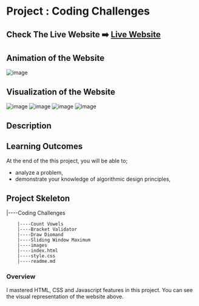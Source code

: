 # Project : Coding Challenges

## Check The Live Website ➡️ [Live Website](https://skycooper.github.io/CodingChallenges/index.html)

## Animation of the Website

![image](https://github.com/SkyCooper/CodingChallange/blob/main/coding.gif)

## Visualization of the Website
![image](https://user-images.githubusercontent.com/106506769/193820287-75432e76-3252-4f29-bc1f-2bb0c8333ba6.png)
![image](https://user-images.githubusercontent.com/106506769/193820509-a6702e5d-ba05-4a02-a5a2-4c981cb9e9e2.png)
![image](https://user-images.githubusercontent.com/106506769/193820216-be1975c8-90e7-4186-89d0-78fcda32e616.png)
![image](https://user-images.githubusercontent.com/106506769/193820628-7fb287da-1feb-404b-8615-930a50134b20.png)


## Description



## Learning Outcomes

At the end of the this project, you will be able to;
- analyze a problem,
- demonstrate your knowledge of algorithmic design principles,


## Project Skeleton 

|----Coding Challenges

        |----Count Vowels 
        |----Bracket Validator
        |----Draw Diomand
        |----Sliding Window Maximum
        |----images
        |----index.html
        |----style.css
        |----readme.md 

### Overview
I mastered HTML, CSS and Javascript features in this project. You can see the visual representation of the website above.
